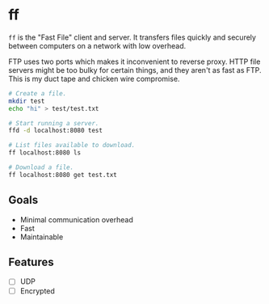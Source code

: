 # ff

`ff` is the "Fast File" client and server. It transfers files quickly and securely
between computers on a network with low overhead.

FTP uses two ports which makes it inconvenient to reverse proxy. HTTP file servers
might be too bulky for certain things, and they aren't as fast as FTP. This is my
duct tape and chicken wire compromise.

```sh
# Create a file.
mkdir test
echo "hi" > test/test.txt

# Start running a server.
ffd -d localhost:8080 test

# List files available to download.
ff localhost:8080 ls

# Download a file.
ff localhost:8080 get test.txt
```

## Goals
* Minimal communication overhead
* Fast
* Maintainable

## Features
- [ ] UDP
- [ ] Encrypted
